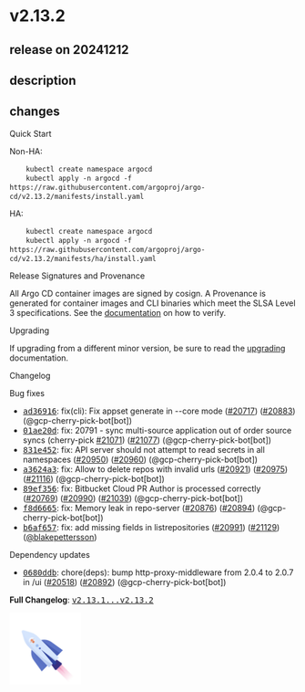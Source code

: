 # v2.13.2

## release on 20241212

## description

## changes

Quick Start

Non-HA:

        kubectl create namespace argocd
        kubectl apply -n argocd -f https://raw.githubusercontent.com/argoproj/argo-cd/v2.13.2/manifests/install.yaml

HA:

        kubectl create namespace argocd
        kubectl apply -n argocd -f https://raw.githubusercontent.com/argoproj/argo-cd/v2.13.2/manifests/ha/install.yaml

Release Signatures and Provenance

All Argo CD container images are signed by cosign. A Provenance is generated for container images and CLI binaries which meet the SLSA Level 3 specifications. See the <a href="https://argo-cd.readthedocs.io/en/stable/operator-manual/signed-release-assets" rel="nofollow">documentation</a> on how to verify.

Upgrading

If upgrading from a different minor version, be sure to read the <a href="https://argo-cd.readthedocs.io/en/stable/operator-manual/upgrading/overview/" rel="nofollow">upgrading</a> documentation.

Changelog

Bug fixes

* <a class="commit-link" data-hovercard-type="commit" data-hovercard-url="https://github.com/argoproj/argo-cd/commit/ad36916ec41bfe49690294aea550ce9bb090e4d5/hovercard" href="https://github.com/argoproj/argo-cd/commit/ad36916ec41bfe49690294aea550ce9bb090e4d5"><tt>ad36916</tt></a>: fix(cli): Fix appset generate in --core mode (<a class="issue-link js-issue-link" data-error-text="Failed to load title" data-id="2643517308" data-permission-text="Title is private" data-url="https://github.com/argoproj/argo-cd/issues/20717" data-hovercard-type="pull_request" data-hovercard-url="/argoproj/argo-cd/pull/20717/hovercard" href="https://github.com/argoproj/argo-cd/pull/20717">#20717</a>) (<a class="issue-link js-issue-link" data-error-text="Failed to load title" data-id="2678426581" data-permission-text="Title is private" data-url="https://github.com/argoproj/argo-cd/issues/20883" data-hovercard-type="pull_request" data-hovercard-url="/argoproj/argo-cd/pull/20883/hovercard" href="https://github.com/argoproj/argo-cd/pull/20883">#20883</a>) (@gcp-cherry-pick-bot[bot])
* <a class="commit-link" data-hovercard-type="commit" data-hovercard-url="https://github.com/argoproj/argo-cd/commit/01ae20d1b322aad6020840140693c2c6629d7857/hovercard" href="https://github.com/argoproj/argo-cd/commit/01ae20d1b322aad6020840140693c2c6629d7857"><tt>01ae20d</tt></a>: fix: 20791 - sync multi-source application out of order source syncs (cherry-pick <a class="issue-link js-issue-link" data-error-text="Failed to load title" data-id="2719542463" data-permission-text="Title is private" data-url="https://github.com/argoproj/argo-cd/issues/21071" data-hovercard-type="pull_request" data-hovercard-url="/argoproj/argo-cd/pull/21071/hovercard" href="https://github.com/argoproj/argo-cd/pull/21071">#21071</a>) (<a class="issue-link js-issue-link" data-error-text="Failed to load title" data-id="2720892753" data-permission-text="Title is private" data-url="https://github.com/argoproj/argo-cd/issues/21077" data-hovercard-type="pull_request" data-hovercard-url="/argoproj/argo-cd/pull/21077/hovercard" href="https://github.com/argoproj/argo-cd/pull/21077">#21077</a>) (@gcp-cherry-pick-bot[bot])
* <a class="commit-link" data-hovercard-type="commit" data-hovercard-url="https://github.com/argoproj/argo-cd/commit/831e4525c3457169ce8a904a3fc2c9c637a4b576/hovercard" href="https://github.com/argoproj/argo-cd/commit/831e4525c3457169ce8a904a3fc2c9c637a4b576"><tt>831e452</tt></a>: fix: API server should not attempt to read secrets in all namespaces (<a class="issue-link js-issue-link" data-error-text="Failed to load title" data-id="2692016415" data-permission-text="Title is private" data-url="https://github.com/argoproj/argo-cd/issues/20950" data-hovercard-type="pull_request" data-hovercard-url="/argoproj/argo-cd/pull/20950/hovercard" href="https://github.com/argoproj/argo-cd/pull/20950">#20950</a>) (<a class="issue-link js-issue-link" data-error-text="Failed to load title" data-id="2694684844" data-permission-text="Title is private" data-url="https://github.com/argoproj/argo-cd/issues/20960" data-hovercard-type="pull_request" data-hovercard-url="/argoproj/argo-cd/pull/20960/hovercard" href="https://github.com/argoproj/argo-cd/pull/20960">#20960</a>) (@gcp-cherry-pick-bot[bot])
* <a class="commit-link" data-hovercard-type="commit" data-hovercard-url="https://github.com/argoproj/argo-cd/commit/a3624a3f20855557e0dc5673d68f9f78495cdb26/hovercard" href="https://github.com/argoproj/argo-cd/commit/a3624a3f20855557e0dc5673d68f9f78495cdb26"><tt>a3624a3</tt></a>: fix: Allow to delete repos with invalid urls (<a class="issue-link js-issue-link" data-error-text="Failed to load title" data-id="2687657397" data-permission-text="Title is private" data-url="https://github.com/argoproj/argo-cd/issues/20921" data-hovercard-type="issue" data-hovercard-url="/argoproj/argo-cd/issues/20921/hovercard" href="https://github.com/argoproj/argo-cd/issues/20921">#20921</a>) (<a class="issue-link js-issue-link" data-error-text="Failed to load title" data-id="2698821258" data-permission-text="Title is private" data-url="https://github.com/argoproj/argo-cd/issues/20975" data-hovercard-type="pull_request" data-hovercard-url="/argoproj/argo-cd/pull/20975/hovercard" href="https://github.com/argoproj/argo-cd/pull/20975">#20975</a>) (<a class="issue-link js-issue-link" data-error-text="Failed to load title" data-id="2730106383" data-permission-text="Title is private" data-url="https://github.com/argoproj/argo-cd/issues/21116" data-hovercard-type="pull_request" data-hovercard-url="/argoproj/argo-cd/pull/21116/hovercard" href="https://github.com/argoproj/argo-cd/pull/21116">#21116</a>) (@gcp-cherry-pick-bot[bot])
* <a class="commit-link" data-hovercard-type="commit" data-hovercard-url="https://github.com/argoproj/argo-cd/commit/89ef3563dba240f3af7b37227a732eeff1b41285/hovercard" href="https://github.com/argoproj/argo-cd/commit/89ef3563dba240f3af7b37227a732eeff1b41285"><tt>89ef356</tt></a>: fix: Bitbucket Cloud PR Author is processed correctly (<a class="issue-link js-issue-link" data-error-text="Failed to load title" data-id="2652599413" data-permission-text="Title is private" data-url="https://github.com/argoproj/argo-cd/issues/20769" data-hovercard-type="issue" data-hovercard-url="/argoproj/argo-cd/issues/20769/hovercard" href="https://github.com/argoproj/argo-cd/issues/20769">#20769</a>) (<a class="issue-link js-issue-link" data-error-text="Failed to load title" data-id="2702021866" data-permission-text="Title is private" data-url="https://github.com/argoproj/argo-cd/issues/20990" data-hovercard-type="pull_request" data-hovercard-url="/argoproj/argo-cd/pull/20990/hovercard" href="https://github.com/argoproj/argo-cd/pull/20990">#20990</a>) (<a class="issue-link js-issue-link" data-error-text="Failed to load title" data-id="2714376716" data-permission-text="Title is private" data-url="https://github.com/argoproj/argo-cd/issues/21039" data-hovercard-type="pull_request" data-hovercard-url="/argoproj/argo-cd/pull/21039/hovercard" href="https://github.com/argoproj/argo-cd/pull/21039">#21039</a>) (@gcp-cherry-pick-bot[bot])
* <a class="commit-link" data-hovercard-type="commit" data-hovercard-url="https://github.com/argoproj/argo-cd/commit/f8d6665c67bb612045a8cb0d39766aa61000001a/hovercard" href="https://github.com/argoproj/argo-cd/commit/f8d6665c67bb612045a8cb0d39766aa61000001a"><tt>f8d6665</tt></a>: fix: Memory leak in repo-server (<a class="issue-link js-issue-link" data-error-text="Failed to load title" data-id="2677411400" data-permission-text="Title is private" data-url="https://github.com/argoproj/argo-cd/issues/20876" data-hovercard-type="pull_request" data-hovercard-url="/argoproj/argo-cd/pull/20876/hovercard" href="https://github.com/argoproj/argo-cd/pull/20876">#20876</a>) (<a class="issue-link js-issue-link" data-error-text="Failed to load title" data-id="2679845022" data-permission-text="Title is private" data-url="https://github.com/argoproj/argo-cd/issues/20894" data-hovercard-type="pull_request" data-hovercard-url="/argoproj/argo-cd/pull/20894/hovercard" href="https://github.com/argoproj/argo-cd/pull/20894">#20894</a>) (@gcp-cherry-pick-bot[bot])
* <a class="commit-link" data-hovercard-type="commit" data-hovercard-url="https://github.com/argoproj/argo-cd/commit/b6af657295e68388fa31643ac6819e014170d2d5/hovercard" href="https://github.com/argoproj/argo-cd/commit/b6af657295e68388fa31643ac6819e014170d2d5"><tt>b6af657</tt></a>: fix: add missing fields in listrepositories (<a class="issue-link js-issue-link" data-error-text="Failed to load title" data-id="2702355556" data-permission-text="Title is private" data-url="https://github.com/argoproj/argo-cd/issues/20991" data-hovercard-type="pull_request" data-hovercard-url="/argoproj/argo-cd/pull/20991/hovercard" href="https://github.com/argoproj/argo-cd/pull/20991">#20991</a>) (<a class="issue-link js-issue-link" data-error-text="Failed to load title" data-id="2732493966" data-permission-text="Title is private" data-url="https://github.com/argoproj/argo-cd/issues/21129" data-hovercard-type="pull_request" data-hovercard-url="/argoproj/argo-cd/pull/21129/hovercard" href="https://github.com/argoproj/argo-cd/pull/21129">#21129</a>) (<a class="user-mention notranslate" data-hovercard-type="user" data-hovercard-url="/users/blakepettersson/hovercard" data-octo-click="hovercard-link-click" data-octo-dimensions="link_type:self" href="https://github.com/blakepettersson">@blakepettersson</a>)

Dependency updates

* <a class="commit-link" data-hovercard-type="commit" data-hovercard-url="https://github.com/argoproj/argo-cd/commit/0680ddbdf9a5fb15c089a5703e6dba0760643eca/hovercard" href="https://github.com/argoproj/argo-cd/commit/0680ddbdf9a5fb15c089a5703e6dba0760643eca"><tt>0680ddb</tt></a>: chore(deps): bump http-proxy-middleware from 2.0.4 to 2.0.7 in /ui (<a class="issue-link js-issue-link" data-error-text="Failed to load title" data-id="2610687140" data-permission-text="Title is private" data-url="https://github.com/argoproj/argo-cd/issues/20518" data-hovercard-type="pull_request" data-hovercard-url="/argoproj/argo-cd/pull/20518/hovercard" href="https://github.com/argoproj/argo-cd/pull/20518">#20518</a>) (<a class="issue-link js-issue-link" data-error-text="Failed to load title" data-id="2679284304" data-permission-text="Title is private" data-url="https://github.com/argoproj/argo-cd/issues/20892" data-hovercard-type="pull_request" data-hovercard-url="/argoproj/argo-cd/pull/20892/hovercard" href="https://github.com/argoproj/argo-cd/pull/20892">#20892</a>) (@gcp-cherry-pick-bot[bot])

<strong>Full Changelog</strong>: <a class="commit-link" href="https://github.com/argoproj/argo-cd/compare/v2.13.1...v2.13.2"><tt>v2.13.1...v2.13.2</tt></a>

<a href="https://argoproj.github.io/cd/" rel="nofollow"><img src="https://raw.githubusercontent.com/argoproj/argo-site/master/content/pages/cd/gitops-cd.png" width="25%" style="max-width: 100%;"></a>

